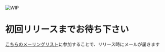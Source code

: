 ![WIP](http://placehold.jp/30/fff200/000000/468x120.png?text=%E2%97%A2%E2%97%A4%E2%97%A2%E2%97%A4%E2%97%A2%E2%97%A4%E2%97%A2%E2%97%A4%E2%97%A2%E2%97%A4%E2%97%A2%E2%97%A4%E2%97%A2%E2%97%A4%E2%97%A2%E2%97%A4%E2%97%A2%E2%97%A4%E2%97%A2%E2%97%A4%0AWork%20in%20Progress%20-%20%E5%B7%A5%E4%BA%8B%E4%B8%AD%0A%E2%97%A2%E2%97%A4%E2%97%A2%E2%97%A4%E2%97%A2%E2%97%A4%E2%97%A2%E2%97%A4%E2%97%A2%E2%97%A4%E2%97%A2%E2%97%A4%E2%97%A2%E2%97%A4%E2%97%A2%E2%97%A4%E2%97%A2%E2%97%A4%E2%97%A2%E2%97%A4)

# 初回リリースまでお待ち下さい

[こちらのメーリングリスト](https://groups.google.com/g/nvcruise)に参加することで、リリース時にメールが届きます